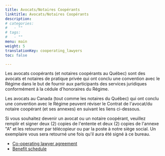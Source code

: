 ```yaml
---
title: Avocats/Notaires Coopérants 
linktitle: Avocats/Notaires Coopérants 
description:  
# categories:
#   - ""
# tags:
#   - ""
menu: main
weight: 5
translationKey: cooperating_lawyers
toc: false

---
```


Les avocats coopérants (et notaires coopérants au Québec) sont des avocats et notaires de pratique privée qui ont conclu une convention avec le Régime dans le but de fournir aux participants des services juridiques conformément à la cédule d'honoraires du Régime.

Les avocats au Canada (tout comme les notaires du Québec) qui ont conclu une convention avec le Régime peuvent réviser le Contrat de l'avocat/du notaire coopérant (et ses annexes) en suivant les liens ci-dessous.

Si vous souhaitez devenir un avocat ou un notaire coopérant, veuillez remplir et signer deux (2) copies de l'entente et deux (2) copies de l'annexe "A" et les retourner par télécopieur ou par la poste à notre siège social. Un exemplaire vous sera retourné une fois qu'il aura été signé à ce bureau. 

- [Co-operating lawyer agreement](/pdf/Co-operating_Lawyer_Agreement-en.pdf)
- [Benefit schedule](/pdf/Benefit_schedule-en.pdf)